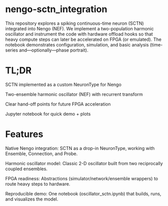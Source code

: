 # nengo-sctn_integration
This repository explores a spiking continuous-time neuron (SCTN) integrated into Nengo (NEF). We implement a two-population harmonic oscillator and instrument the code with hardware offload hooks so that heavy compute steps can later be accelerated on FPGA (or emulated). The notebook demonstrates configuration, simulation, and basic analysis (time-series and—optionally—phase portrait).



# TL;DR

SCTN implemented as a custom NeuronType for Nengo

Two-ensemble harmonic oscillator (NEF) with recurrent transform

Clear hand-off points for future FPGA acceleration

Jupyter notebook for quick demo + plots

# Features

Native Nengo integration: SCTN as a drop-in NeuronType, working with Ensemble, Connection, and Probe.

Harmonic oscillator model: Classic 2-D oscillator built from two reciprocally coupled ensembles.

FPGA readiness: Abstractions (simulator/network/ensemble wrappers) to route heavy steps to hardware.

Reproducible demo: One notebook (oscillator_sctn.ipynb) that builds, runs, and visualizes the model.




